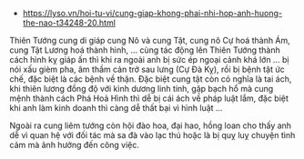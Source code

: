 - https://lyso.vn/hoi-tu-vi/cung-giap-khong-phai-nhi-hop-anh-huong-the-nao-t34248-20.html

Thiên Tướng cung di giáp cung Nô và cung Tật, cung nô Cự hoá thành Ám, cung Tật Lương hoá thành hình, ... cùng tác động lên Thiên Tướng thành cách hình kỵ giáp ấn thì khi ra ngoài anh bị sức ép ngoại cảnh khá lớn ... bị nói xấu gièm pha, âm thầm cản trở sau lưng (Cự Đà Kỵ), rồi bị bệnh tật ức chế, đặc biệt là các bệnh về thận. Đặc biệt cung tật còn có nghĩa là tai ách, khi thiên lương đồng độ với kình dương linh tinh, gặp bạch hổ mà cung mệnh thành cách Phá Hoả Hình thì dễ bị cái ách về pháp luật lắm, đặc biệt khi anh làm kinh doanh thì càng dễ thất bại vì hình luật ...

Ngoài ra cung liêm tướng còn hội đào hoa, đại hao, hồng loan cho thấy anh dễ vì quan hệ với đối tác mà sa đà vào lạc thú hoặc là bị quỵ luỵ chuyện tình cảm mà ảnh hưởng đến công việc.
